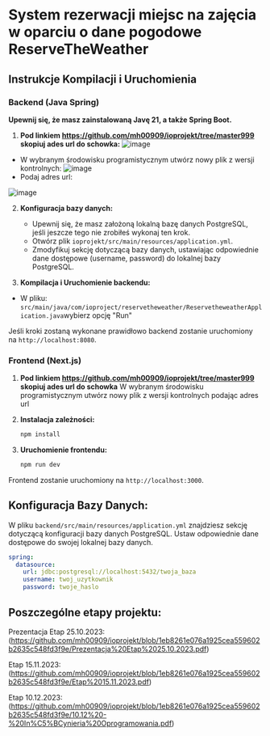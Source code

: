 # System rezerwacji miejsc na zajęcia w oparciu o dane pogodowe ReserveTheWeather

## Instrukcje Kompilacji i Uruchomienia

### Backend (Java Spring)

**Upewnij się, że masz zainstalowaną Javę 21, a także Spring Boot.**
1. **Pod linkiem https://github.com/mh00909/ioprojekt/tree/master999 skopiuj ades url do schowka:**
 ![image](https://github.com/mh00909/ioprojekt/assets/115782747/cd0c80eb-4edb-444e-933e-cac4c8458063)

-  W wybranym środowisku programistycznym utwórz nowy plik z wersji kontrolnych:
 ![image](https://github.com/mh00909/ioprojekt/assets/115782747/6c678e1a-deee-4c00-993b-252ee235a698)
 - Podaj adres url:
   
 ![image](https://github.com/mh00909/ioprojekt/assets/115782747/49ebc53a-2a3e-4fcd-a1f3-1c17684c2ab6)


2. **Konfiguracja bazy danych:**
    - Upewnij się, że masz założoną lokalną bazę danych PostgreSQL, jeśli jeszcze tego nie zrobiłeś wykonaj ten krok.
    - Otwórz plik `ioprojekt/src/main/resources/application.yml`.
    - Zmodyfikuj sekcję dotyczącą bazy danych, ustawiając odpowiednie dane dostępowe (username, password) do lokalnej bazy PostgreSQL.

3. **Kompilacja i Uruchomienie backendu:**
 - W pliku: `src/main/java/com/ioproject/reservetheweather/ReservetheweatherApplication.java`wybierz opcję "Run"


Jeśli kroki zostaną wykonane prawidłowo backend zostanie uruchomiony na `http://localhost:8080`.

### Frontend (Next.js)

1. **Pod linkiem https://github.com/mh00909/ioprojekt/tree/master999 skopiuj ades url do schowka**
 W wybranym środowisku programistycznym utwórz nowy plik z wersji kontrolnych podając adres url 


2. **Instalacja zależności:**
    ```bash
    npm install
    ```

3. **Uruchomienie frontendu:**
    ```bash
    npm run dev
    ```

Frontend zostanie uruchomiony na `http://localhost:3000`.

## Konfiguracja Bazy Danych:

W pliku `backend/src/main/resources/application.yml` znajdziesz sekcję dotyczącą konfiguracji bazy danych PostgreSQL. Ustaw odpowiednie dane dostępowe do swojej lokalnej bazy danych.

```yaml
spring:
  datasource:
    url: jdbc:postgresql://localhost:5432/twoja_baza
    username: twoj_uzytkownik
    password: twoje_haslo
```

## Poszczególne etapy projektu:
 
Prezentacja Etap 25.10.2023:  (https://github.com/mh00909/ioprojekt/blob/1eb8261e076a1925cea559602b2635c548fd3f9e/Prezentacja%20Etap%2025.10.2023.pdf)

Etap 15.11.2023: (https://github.com/mh00909/ioprojekt/blob/1eb8261e076a1925cea559602b2635c548fd3f9e/Etap%2015.11.2023.pdf)

Etap 10.12.2023: (https://github.com/mh00909/ioprojekt/blob/1eb8261e076a1925cea559602b2635c548fd3f9e/10.12%20-%20In%C5%BCynieria%20Oprogramowania.pdf)
